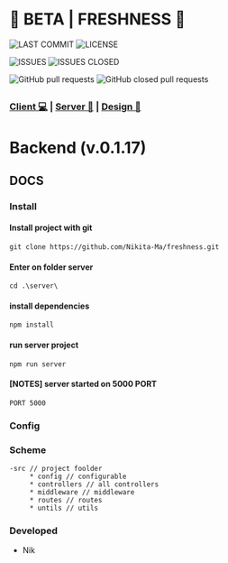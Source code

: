# 🧨 BETA | FRESHNESS  🎣

![LAST COMMIT](https://img.shields.io/github/last-commit/Nikita-Ma/freshness/dev?style=for-the-badge)
![LICENSE](https://img.shields.io/npm/l/freshness?style=for-the-badge)

![ISSUES](https://img.shields.io/github/issues/NIkita-Ma/freshness?style=for-the-badge)
![ISSUES CLOSED](https://img.shields.io/github/issues-closed/Nikita-Ma/freshness?style=for-the-badge)

![GitHub pull requests](https://img.shields.io/github/issues-pr/Nikita-Ma/freshness?style=for-the-badge)
![GitHub closed pull requests](https://img.shields.io/github/issues-pr-closed-raw/Nikita-Ma/freshness?style=for-the-badge)

## <place on img>

### [Client 💻](https://github.com/Nikita-Ma/freshness/tree/dev/client) | [Server 💾](https://github.com/Nikita-Ma/freshness/tree/dev/server) | [Design 🔮](https://www.figma.com/file/cHbeanptjFKHGKZzJBv1Ko/WEB-PA-PROJECT?node-id=0%3A1&t=c3zXtzdC05NSsEbh-1)

# Backend (v.0.1.17)

## DOCS

### Install

#### Install project with git

`git clone https://github.com/Nikita-Ma/freshness.git
`

#### Enter on folder server

`cd .\server\ `

#### install dependencies

`npm install`

#### run server project

`npm run server`

#### [NOTES] server started on 5000 PORT

`PORT 5000`

### Config

### Scheme
```
-src // project foolder
     * config // configurable
     * controllers // all controllers
     * middleware // middleware
     * routes // routes 
     * untils // utils
```
### Developed

- Nik
